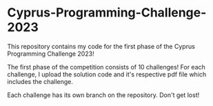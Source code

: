 # Cyprus-Programming-Challenge-2023
This repository contains my code for the first phase of the Cyprus Programming Challenge 2023!

The first phase of the competition consists of 10 challenges!
For each challenge, I upload the solution code and it's respective pdf file which includes the challenge.

Each challenge has its own branch on the repository.
Don't get lost!
